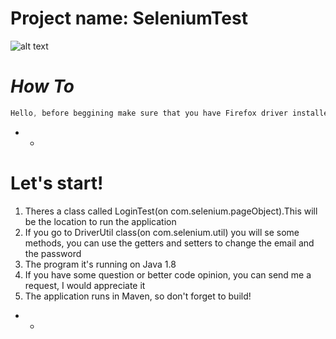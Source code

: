 # Project name: SeleniumTest


![alt text](http://www.godela.com.br/noticias/imgs/selenium_logo.png)

# *How To*
```java
Hello, before beggining make sure that you have Firefox driver installed and configurated in your Variable Enviroment, in my case it's on "C:\\GeckoDriver\geckodriver.exe".Thank you!
```
* *
# Let's start!
1. Theres a class called LoginTest(on com.selenium.pageObject).This will be the location to run the application
2. If you go to DriverUtil class(on com.selenium.util) you will se some methods, you can use the getters and setters to change the email and the password
3. The program it's running on Java 1.8
4. If you have some question or better code opinion, you can send me a request, I would appreciate it
5. The application runs in Maven, so don't forget to build!
* *
